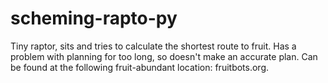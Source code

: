 scheming-rapto-py
==============
Tiny raptor, sits and tries to calculate the shortest route to fruit.  Has a problem with planning for too long, so doesn't make an accurate plan.  Can be found at the following fruit-abundant location: fruitbots.org.
